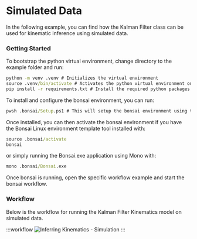 # Simulated Data

In the following example, you can find how the Kalman Filter class can be used for kinematic inference using simulated data.

### Getting Started

To bootstrap the python virtual environment, change directory to the example folder and run:

```cmd
python -m venv .venv # Initializes the virtual environment
source .venv/bin/activate # Activates the python virtual environment on Linux OS
pip install -r requirements.txt # Install the required python packages for the demo
```

To install and configure the bonsai environment, you can run:

```cmd
pwsh .bonsai/Setup.ps1 # This will setup the bonsai environment using the included Bonsai.config file
```

Once installed, you can then activate the bonsai environment if you have the Bonsai Linux environment template tool installed with:

```cmd
source .bonsai/activate
bonsai
```

or simply running the Bonsai.exe application using Mono with:

```cmd
mono .bonsai/Bonsai.exe
```

Once bonsai is running, open the specific workflow example and start the bonsai workflow.

### Workflow

Below is the workflow for running the Kalman Filter Kinematics model on simulated data.

:::workflow
![Inferring Kinematics - Simulation](Simulation.bonsai)
:::
